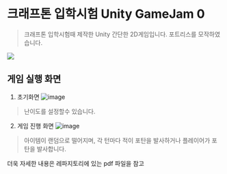 # 크래프톤 입학시험 Unity GameJam 0
> 크래프톤 입학시험때 제작한 Unity 간단한 2D게임입니다.
> 포트리스를 모작하였습니다.


![](../header.png)


## 게임 실행 화면

1. 초기화면
![image](https://github.com/eomgisan/Unity_JAM0/assets/90389456/0b514a4a-aa9d-498b-b7be-884b8d80ff5b)
> 난이도를 설정할수 있습니다.


2. 게임 진행 화면
![image](https://github.com/eomgisan/Unity_JAM0/assets/90389456/280537e1-26a2-4e2d-aa12-e21c4d3bc2ed)

> 아이템이 랜덤으로 떨어지며, 각 턴마다 적이 포탄을 발사하거나 플레이어가 포탄을 발사합니다.

더욱 자세한 내용은 레파지토리에 있는 pdf 파일을 참고
